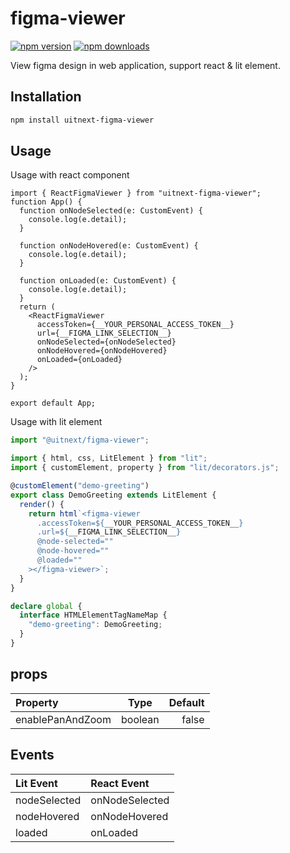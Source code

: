 # figma-viewer
[![npm version](https://img.shields.io/npm/v/uitnext-figma-viewer)](https://npmjs.com/package/uitnext-figma-viewer)
[![npm downloads](https://img.shields.io/npm/dm/uitnext-figma-viewer)](https://npm.chart.dev/uitnext-figma-viewer)

View figma design in web application, support react & lit element.

## Installation

```sh
npm install uitnext-figma-viewer
```

## Usage

Usage with react component

```tsx
import { ReactFigmaViewer } from "uitnext-figma-viewer";
function App() {
  function onNodeSelected(e: CustomEvent) {
    console.log(e.detail);
  }

  function onNodeHovered(e: CustomEvent) {
    console.log(e.detail);
  }

  function onLoaded(e: CustomEvent) {
    console.log(e.detail);
  }
  return (
    <ReactFigmaViewer
      accessToken={__YOUR_PERSONAL_ACCESS_TOKEN__}
      url={__FIGMA_LINK_SELECTION__}
      onNodeSelected={onNodeSelected}
      onNodeHovered={onNodeHovered}
      onLoaded={onLoaded}
    />
  );
}

export default App;
```

Usage with lit element

```typescript
import "@uitnext/figma-viewer";

import { html, css, LitElement } from "lit";
import { customElement, property } from "lit/decorators.js";

@customElement("demo-greeting")
export class DemoGreeting extends LitElement {
  render() {
    return html`<figma-viewer
      .accessToken=${__YOUR_PERSONAL_ACCESS_TOKEN__}
      .url=${__FIGMA_LINK_SELECTION__}
      @node-selected=""
      @node-hovered=""
      @loaded=""
    ></figma-viewer>`;
  }
}

declare global {
  interface HTMLElementTagNameMap {
    "demo-greeting": DemoGreeting;
  }
}
```

## props

| Property | Type | Default |
| :------- | :------: | -------: |
| enablePanAndZoom  | boolean  | false  |

## Events

| Lit Event | React Event |
| :------- | :------- |
| nodeSelected | onNodeSelected |
| nodeHovered | onNodeHovered |
| loaded | onLoaded |